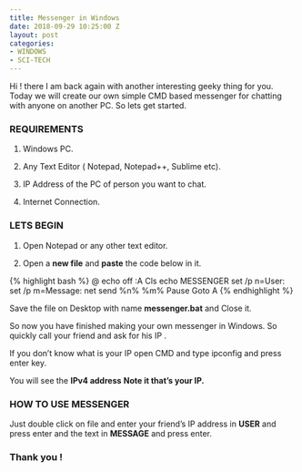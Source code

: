 ```yaml
---
title: Messenger in Windows
date: 2018-09-29 10:25:00 Z
layout: post
categories:
- WINDOWS
- SCI-TECH
---
```


<p class="intro">
<span class="dropcap">H</span>i ! there I am back again with another interesting geeky thing for you. Today we will create our own simple CMD based messenger for chatting with anyone on another PC. So lets get started.
</p>

### REQUIREMENTS

1. Windows PC.

2. Any Text Editor ( Notepad, Notepad\+\+, Sublime etc).

3. IP Address of the PC of person you want to chat.

4. Internet Connection.

### LETS BEGIN

1. Open Notepad or any other text editor.

2. Open a **new file**  and **paste** the code below in it.

{% highlight bash %}
@ echo off
\:A
Cls
echo MESSENGER
set /p n=User:
set /p m=Message:
net send %n% %m%
Pause
Goto A
{% endhighlight %}

Save the file on Desktop with name **messenger.bat** and Close it.

So now you have finished making your own messenger in Windows. So quickly call your friend and ask for his IP .

If you don’t know what is your IP open CMD and type ipconfig and press enter key.

You will see the **IPv4 address** **Note it that’s your IP.**

### HOW TO USE MESSENGER

Just double click on file and enter your friend’s IP address in **USER** and press enter and the text in **MESSAGE** and press enter.

### Thank you !